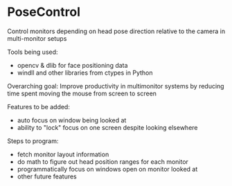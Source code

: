 # PoseControl
Control monitors depending on head pose direction relative to the camera in multi-monitor setups


Tools being used:
* opencv & dlib for face positioning data
* windll and other libraries from ctypes in Python

Overarching goal: Improve productivity in multimonitor systems by reducing time spent moving the mouse from screen to screen

Features to be added:
* auto focus on window being looked at
* ability to "lock" focus on one screen despite looking elsewhere

Steps to program:
* fetch monitor layout information
* do math to figure out head position ranges for each monitor
* programmatically focus on windows open on monitor looked at
* other future features

